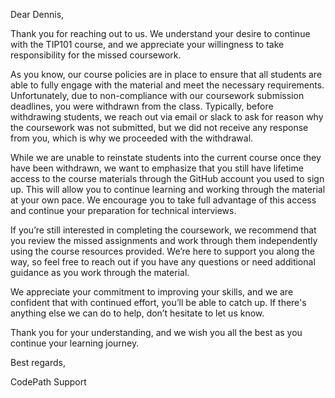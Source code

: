 Dear Dennis,

Thank you for reaching out to us. We understand your desire to continue with the TIP101 course, and we appreciate your willingness to take responsibility for the missed coursework.

As you know, our course policies are in place to ensure that all students are able to fully engage with the material and meet the necessary requirements. Unfortunately, due to non-compliance with our coursework submission deadlines, you were withdrawn from the class. Typically, before withdrawing students, we reach out via email or slack to ask for reason why the coursework was not submitted, but we did not receive any response from you, which is why we proceeded with the withdrawal.

While we are unable to reinstate students into the current course once they have been withdrawn, we want to emphasize that you still have lifetime access to the course materials through the GitHub account you used to sign up. This will allow you to continue learning and working through the material at your own pace. We encourage you to take full advantage of this access and continue your preparation for technical interviews.

If you’re still interested in completing the coursework, we recommend that you review the missed assignments and work through them independently using the course resources provided. We’re here to support you along the way, so feel free to reach out if you have any questions or need additional guidance as you work through the material.

We appreciate your commitment to improving your skills, and we are confident that with continued effort, you’ll be able to catch up. If there's anything else we can do to help, don’t hesitate to let us know.

Thank you for your understanding, and we wish you all the best as you continue your learning journey.

Best regards,

CodePath Support
